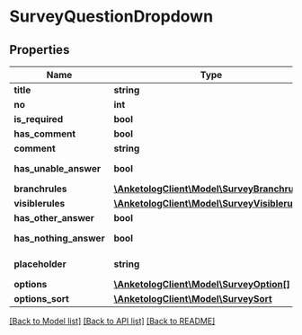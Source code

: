 # SurveyQuestionDropdown

## Properties
Name | Type | Description | Notes
------------ | ------------- | ------------- | -------------
**title** | **string** | Название вопроса | 
**no** | **int** | Порядковый номер | 
**is_required** | **bool** | Вопрос обязательный | 
**has_comment** | **bool** | Отображать комментарий | 
**comment** | **string** | Текст комментария | 
**has_unable_answer** | **bool** | Вариант \&quot;затрудняюсь ответить\&quot; | 
**branchrules** | [**\AnketologClient\Model\SurveyBranchrule[]**](SurveyBranchrule.md) |  | 
**visiblerules** | [**\AnketologClient\Model\SurveyVisiblerule[]**](SurveyVisiblerule.md) |  | 
**has_other_answer** | **bool** | Вариант \&quot;другое\&quot; | 
**has_nothing_answer** | **bool** | Вариант \&quot;ничего из вышеперечисленного\&quot; | 
**placeholder** | **string** | Текст-подсказка в поле ввода | 
**options** | [**\AnketologClient\Model\SurveyOption[]**](SurveyOption.md) |  | 
**options_sort** | [**\AnketologClient\Model\SurveySort**](SurveySort.md) |  | 

[[Back to Model list]](../README.md#documentation-for-models) [[Back to API list]](../README.md#documentation-for-api-endpoints) [[Back to README]](../README.md)


